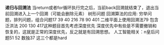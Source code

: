 **递归与回溯法**
当return或者for循环执行完之后，当前back回溯就结束了，退出当前回溯进入上一个回溯（可能会删除元素）
树形问题
回溯算法的应用:
穷举问题，排列问题，组合问题17 39 40 216 78 90 401
二维平面上使用回溯法79 包含泛洪法 200 130 417这种题目首先考虑深度优先 深度优先中有些是不需要撤销和恢复的，这就是正常的深度优先，反之就是有回溯思想。
人工智能相关：n皇后问题51 52  数独37 这三个都是hard